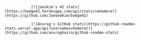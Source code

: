                 
                
                [![jaeskim's 42 stats](https://badge42.herokuapp.com/api/stats/vahemere)](https://github.com/JaeSeoKim/badge42)
                
                [![Anurag's GitHub stats](https://github-readme-stats.vercel.app/api?username=vhemeret)](https://github.com/anuraghazra/github-readme-stats)
